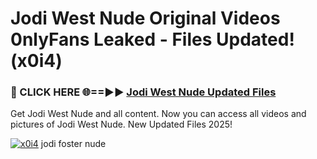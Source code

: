 # Jodi West Nude Original Videos 0nlyFans Leaked - Files Updated! (x0i4)

<h3>🔴 CLICK HERE 🌐==►► <a href="https://tinyurl.com/5h6xmrr3" rel="nofollow">Jodi West Nude Updated Files</a></h3>

Get Jodi West Nude and all content. Now you can access all videos and pictures of Jodi West Nude. New Updated Files 2025!

[![x0i4](https://i.imgur.com/KVD873Z.gif)](https://tinyurl.com/5h6xmrr3)
jodi foster nude